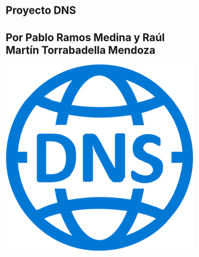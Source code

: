 # Proyecto DNS
# Por Pablo Ramos Medina y Raúl Martín Torrabadella Mendoza


![Alt text](Imágenes/DNS.png)
